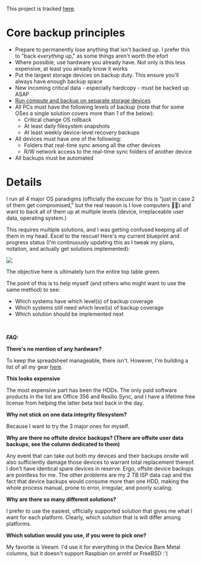 This project is tracked [here](https://github.com/jdrch/Hardware/projects/2).

# Core backup principles

* Prepare to permanently lose anything that isn't backed up. I prefer this to "back *everything* up," as some things aren't worth the efort
* Where possible, use hardware you already have. Not only is this less expensive, at least you already know it works
* Put the largest storage devices on backup duty. This ensure you'll always have enough backup space
* New incoming critical data - especially hardcopy - must be backed up ASAP
* [Run compute and backup on separate storage devices](https://github.com/jdrch/Hardware/wiki/Why-You-Should-Separate-Compute-and-Backup-Workloads)
* All PCs must have the following levels of backup (note that for some OSes a single solution covers more than 1 of the below):
  * Critical change OS rollback
  * At least daily filesystem snapshots
  * At least weekly device-level recovery backups
* All devices must have one of the following:
  * Folders that real-time sync among all the other devices
  * R/W network access to the real-time sync folders of another device
* All backups must be automated

# Details

I run all 4 major OS paradigms (officially the excuse for this is "just in case 2 of them get compromised," but the real reason is I love computers 🤷‍♂️) and want to back all of them up at multiple levels (device, irreplaceable user data, operating system.)

This requires multiple solutions, and I was getting confused keeping all of them in my head. Excel to the rescue! Here's my current blueprint and progress status (I'm continuously updating this as I tweak my plans, notation, and actually get solutions implemented):

![](https://raw.githubusercontent.com/jdrch/Hardware/master/Backup%20Table%2010.8.9.0.png)

The objective here is ultimately turn the entire top table green.

The point of this is to help myself (and others who might want to use the same method) to see:

* Which systems have which level(s) of backup coverage
* Which systems still need which level(s) of backup coverage
* Which solution should be implemented next

&#x200B;

***FAQ:***

**There's no mention of any hardware?**

To keep the spreadsheet manageable, there isn't. However, I'm building a list of all my gear [here](https://github.com/jdrch/Hardware).

**This looks expensive**

The most expensive part has been the HDDs. The only paid software products in the list are Office 356 and Resilio Sync, and I have a lifetime free license from helping the latter beta test back in the day. 

**Why not stick on one data integrity filesystem?**

Because I want to try the 3 major ones for myself.

**Why are there no offsite** ***device*** **backups? (There are offsite user data backups, see the column dedicated to them)**

Any event that can take out both my devices and their backups onsite will also sufficiently damage those devices to warrant total replacement thereof. I don't have identical spare devices in reserve. Ergo, offsite device backups are pointless for me. The other problems are my 2 TB ISP data cap and the fact that device backups would consume more than one HDD, making the whole process manual, prone to error, irregular, and poorly scaling.

**Why are there so many different solutions?**

I prefer to use the easiest, officially supported solution that gives me what I want for each platform. Clearly, which solution that is will differ among platforms.

**Which solution would you use, if you were to pick one?**

My favorite is Veeam. I'd use it for everything in the Device Bare Metal columns, but it doesn't support Raspbian on armhf or FreeBSD :'(